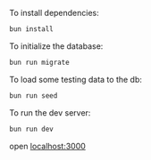 To install dependencies:
```sh
bun install
```

To initialize the database:
```sh
bun run migrate
```

To load some testing data to the db:
```sh
bun run seed
```

To run the dev server:
```sh
bun run dev
```

open [localhost:3000](http://localhost:3000)

